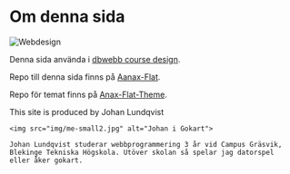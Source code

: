 Om denna sida
==============================================

<img src="img/webdesign.jpg" alt="Webdesign">

Denna sida använda i [dbwebb course design](http://dbwebb.se/design).

Repo till denna sida finns på [Aanax-Flat](https://github.com/Yog4n/Anax-Flat).

Repo för temat finns på [Anax-Flat-Theme](https://github.com/Yog4n/anax-flat-theme).

This site is produced by Johan Lundqvist

<div class="byline">

    <img src="img/me-small2.jpg" alt="Johan i Gokart">

    Johan Lundqvist studerar webbprogrammering 3 år vid Campus Gräsvik, Blekinge Tekniska Högskola. Utöver skolan så spelar jag datorspel eller åker gokart.

</div>
